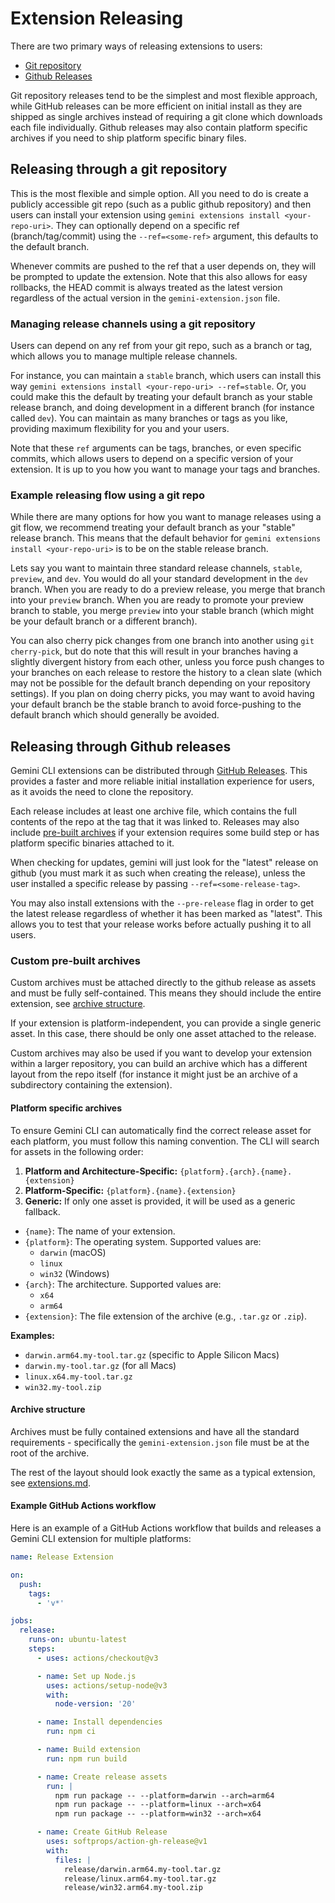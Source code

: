 # Extension Releasing

There are two primary ways of releasing extensions to users:

- [Git repository](#releasing-through-a-git-repository)
- [Github Releases](#releasing-through-github-releases)

Git repository releases tend to be the simplest and most flexible approach,
while GitHub releases can be more efficient on initial install as they are
shipped as single archives instead of requiring a git clone which downloads each
file individually. Github releases may also contain platform specific archives
if you need to ship platform specific binary files.

## Releasing through a git repository

This is the most flexible and simple option. All you need to do is create a
publicly accessible git repo (such as a public github repository) and then users
can install your extension using `gemini extensions install <your-repo-uri>`.
They can optionally depend on a specific ref (branch/tag/commit) using the
`--ref=<some-ref>` argument, this defaults to the default branch.

Whenever commits are pushed to the ref that a user depends on, they will be
prompted to update the extension. Note that this also allows for easy rollbacks,
the HEAD commit is always treated as the latest version regardless of the actual
version in the `gemini-extension.json` file.

### Managing release channels using a git repository

Users can depend on any ref from your git repo, such as a branch or tag, which
allows you to manage multiple release channels.

For instance, you can maintain a `stable` branch, which users can install this
way `gemini extensions install <your-repo-uri> --ref=stable`. Or, you could make
this the default by treating your default branch as your stable release branch,
and doing development in a different branch (for instance called `dev`). You can
maintain as many branches or tags as you like, providing maximum flexibility for
you and your users.

Note that these `ref` arguments can be tags, branches, or even specific commits,
which allows users to depend on a specific version of your extension. It is up
to you how you want to manage your tags and branches.

### Example releasing flow using a git repo

While there are many options for how you want to manage releases using a git
flow, we recommend treating your default branch as your "stable" release branch.
This means that the default behavior for
`gemini extensions install <your-repo-uri>` is to be on the stable release
branch.

Lets say you want to maintain three standard release channels, `stable`,
`preview`, and `dev`. You would do all your standard development in the `dev`
branch. When you are ready to do a preview release, you merge that branch into
your `preview` branch. When you are ready to promote your preview branch to
stable, you merge `preview` into your stable branch (which might be your default
branch or a different branch).

You can also cherry pick changes from one branch into another using
`git cherry-pick`, but do note that this will result in your branches having a
slightly divergent history from each other, unless you force push changes to
your branches on each release to restore the history to a clean slate (which may
not be possible for the default branch depending on your repository settings).
If you plan on doing cherry picks, you may want to avoid having your default
branch be the stable branch to avoid force-pushing to the default branch which
should generally be avoided.

## Releasing through Github releases

Gemini CLI extensions can be distributed through
[GitHub Releases](https://docs.github.com/en/repositories/releasing-projects-on-github/about-releases).
This provides a faster and more reliable initial installation experience for
users, as it avoids the need to clone the repository.

Each release includes at least one archive file, which contains the full
contents of the repo at the tag that it was linked to. Releases may also include
[pre-built archives](#custom-pre-built-archives) if your extension requires some
build step or has platform specific binaries attached to it.

When checking for updates, gemini will just look for the "latest" release on
github (you must mark it as such when creating the release), unless the user
installed a specific release by passing `--ref=<some-release-tag>`.

You may also install extensions with the `--pre-release` flag in order to get
the latest release regardless of whether it has been marked as "latest". This
allows you to test that your release works before actually pushing it to all
users.

### Custom pre-built archives

Custom archives must be attached directly to the github release as assets and
must be fully self-contained. This means they should include the entire
extension, see [archive structure](#archive-structure).

If your extension is platform-independent, you can provide a single generic
asset. In this case, there should be only one asset attached to the release.

Custom archives may also be used if you want to develop your extension within a
larger repository, you can build an archive which has a different layout from
the repo itself (for instance it might just be an archive of a subdirectory
containing the extension).

#### Platform specific archives

To ensure Gemini CLI can automatically find the correct release asset for each
platform, you must follow this naming convention. The CLI will search for assets
in the following order:

1.  **Platform and Architecture-Specific:**
    `{platform}.{arch}.{name}.{extension}`
2.  **Platform-Specific:** `{platform}.{name}.{extension}`
3.  **Generic:** If only one asset is provided, it will be used as a generic
    fallback.

- `{name}`: The name of your extension.
- `{platform}`: The operating system. Supported values are:
  - `darwin` (macOS)
  - `linux`
  - `win32` (Windows)
- `{arch}`: The architecture. Supported values are:
  - `x64`
  - `arm64`
- `{extension}`: The file extension of the archive (e.g., `.tar.gz` or `.zip`).

**Examples:**

- `darwin.arm64.my-tool.tar.gz` (specific to Apple Silicon Macs)
- `darwin.my-tool.tar.gz` (for all Macs)
- `linux.x64.my-tool.tar.gz`
- `win32.my-tool.zip`

#### Archive structure

Archives must be fully contained extensions and have all the standard
requirements - specifically the `gemini-extension.json` file must be at the root
of the archive.

The rest of the layout should look exactly the same as a typical extension, see
[extensions.md](./index.md).

#### Example GitHub Actions workflow

Here is an example of a GitHub Actions workflow that builds and releases a
Gemini CLI extension for multiple platforms:

```yaml
name: Release Extension

on:
  push:
    tags:
      - 'v*'

jobs:
  release:
    runs-on: ubuntu-latest
    steps:
      - uses: actions/checkout@v3

      - name: Set up Node.js
        uses: actions/setup-node@v3
        with:
          node-version: '20'

      - name: Install dependencies
        run: npm ci

      - name: Build extension
        run: npm run build

      - name: Create release assets
        run: |
          npm run package -- --platform=darwin --arch=arm64
          npm run package -- --platform=linux --arch=x64
          npm run package -- --platform=win32 --arch=x64

      - name: Create GitHub Release
        uses: softprops/action-gh-release@v1
        with:
          files: |
            release/darwin.arm64.my-tool.tar.gz
            release/linux.arm64.my-tool.tar.gz
            release/win32.arm64.my-tool.zip
```
